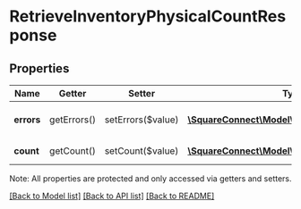 # RetrieveInventoryPhysicalCountResponse

## Properties
Name | Getter | Setter | Type | Description | Notes
------------ | ------------- | ------------- | ------------- | ------------- | -------------
**errors** | getErrors() | setErrors($value) | [**\SquareConnect\Model\Error[]**](Error.md) | Any errors that occurred during the request. | [optional] 
**count** | getCount() | setCount($value) | [**\SquareConnect\Model\InventoryPhysicalCount**](InventoryPhysicalCount.md) | The requested [InventoryPhysicalCount](#type-inventoryphysicalcount). | [optional] 

Note: All properties are protected and only accessed via getters and setters.

[[Back to Model list]](../../README.md#documentation-for-models) [[Back to API list]](../../README.md#documentation-for-api-endpoints) [[Back to README]](../../README.md)

